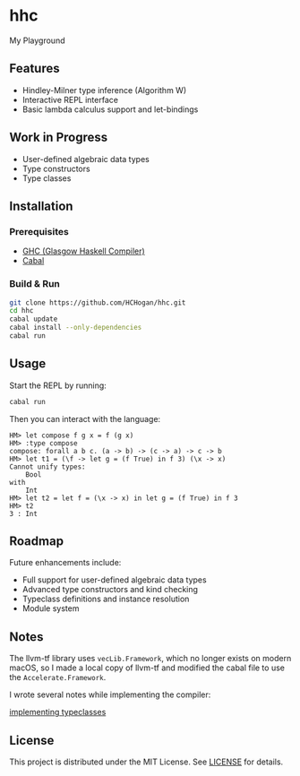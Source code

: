 # hhc

My Playground

## Features

- Hindley-Milner type inference (Algorithm W)
- Interactive REPL interface
- Basic lambda calculus support and let-bindings

## Work in Progress

- User-defined algebraic data types
- Type constructors
- Type classes

## Installation

### Prerequisites

- [GHC (Glasgow Haskell Compiler)](https://www.haskell.org/ghc/)
- [Cabal](https://www.haskell.org/cabal/)

### Build & Run

```bash
git clone https://github.com/HCHogan/hhc.git
cd hhc
cabal update
cabal install --only-dependencies
cabal run
```

## Usage

Start the REPL by running:

```bash
cabal run
```

Then you can interact with the language:

```text
HM> let compose f g x = f (g x)
HM> :type compose
compose: forall a b c. (a -> b) -> (c -> a) -> c -> b
HM> let t1 = (\f -> let g = (f True) in f 3) (\x -> x)
Cannot unify types:
    Bool
with
    Int
HM> let t2 = let f = (\x -> x) in let g = (f True) in f 3
HM> t2
3 : Int
```

## Roadmap

Future enhancements include:

- Full support for user-defined algebraic data types
- Advanced type constructors and kind checking
- Typeclass definitions and instance resolution
- Module system

## Notes

The llvm-tf library uses `vecLib.Framework`, which no longer exists on modern macOS, so I made a local copy of llvm-tf and modified the cabal file to use the `Accelerate.Framework`.

I wrote several notes while implementing the compiler:

[implementing typeclasses](./docs/typeclass.md)

## License

This project is distributed under the MIT License. See [LICENSE](LICENSE) for details.
